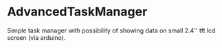 # AdvancedTaskManager
Simple task manager with possibility of showing data on small 2.4'' tft lcd screen (via arduino).
